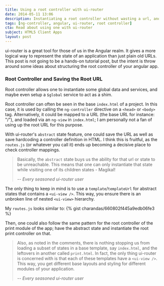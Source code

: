 ```yaml
---
title: Using a root controller with ui-router
date: 2014-05-11 13:06
description: Instantiating a root controller without wasting a url, and also not coding it in your HTML.
tags: [ng-controller, angular, ui-router, root controller]
cta: Read about using one with ui-router
subject: HTML5 Client Apps
layout: post
---
```


ui-router is a great tool for those of us in the Angular realm. It gives a more logical way to represent the state of an application than just plain old URLs. This post is not going to be a <!-- more --> hands-on tutorial post, but the intent is throw around some ideas about structuring the root controller of your angular app.

### Root Controller and Saving the Root URL ###
Root controller allows one to instantiate some global data and services, and maybe even setup a `$global` service to act as a shim.

Root controller can often be seen in the base `index.html` of a project. In this case, it is used by calling the `ng-controller` directive on a `<head>` or `<body>` tag.
Alternatively, it could be mapped to a URL (the base URL for instance: "/"), and loaded via an `ng-view` in `index.html`; I am personally not a fan of using up the root URL for this purpose.

With ui-router's `abstract` state feature, one could save the URL as well as save hardcoding a controller definition in HTML. I think this is fruitful, as the `routes.js` (or whatever you call it)
ends up becoming a decisive place to check controller mappings. 

> Basically, the `abstract` state buys us the ability for that url or state to be unreachable.
> This means that one can only
> instantiate that state while visiting one of its children states - Magikal!
>
> -- <cite>Every seasoned ui-router user</cite>


The only thing to keep in mind is to use a `template`/`templateUrl` for abstract states that contains a `<ui-view />`. This way, you ensure there is an unbroken line of nested `<ui-view>` hierarchy.

My `routes.js` looks similar to:
{% gist charandas/660802f445a9edb06fe3 %}

Then, one could also follow the same pattern for the root controller of the print module of the app; have the abstract state and instantiate the root print controller on that. 

> Also, as noted in the comments, there is nothing stopping us from loading a subset of states in a base template, say
> `index.html`, and the leftovers in another called `print.html`. In fact, the only thing
> ui-router is concerned with is that each of these templates have a `<ui-view />`. This way, you get different base
> layouts and styling for different modules of your application.
>
> -- <cite>Every seasoned ui-router user</cite>


